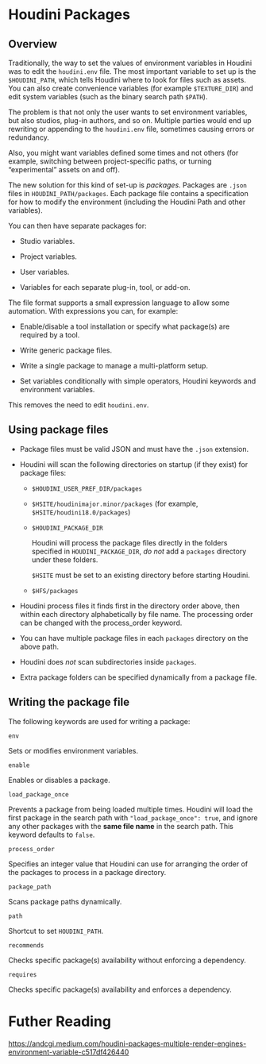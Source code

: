 # Houdini Packages

## Overview

Traditionally, the way to set the values of environment variables in Houdini was to edit the `houdini.env` file. The most important variable to set up is the `$HOUDINI_PATH`, which tells Houdini where to look for files such as assets. You can also create convenience variables (for example `$TEXTURE_DIR`) and edit system variables (such as the binary search path `$PATH`).

The problem is that not only the user wants to set environment variables, but also studios, plug-in authors, and so on. Multiple parties would end up rewriting or appending to the `houdini.env` file, sometimes causing errors or redundancy.

Also, you might want variables defined some times and not others (for example, switching between project-specific paths, or turning “experimental” assets on and off).

The new solution for this kind of set-up is _packages_. Packages are `.json` files in `HOUDINI_PATH/packages`. Each package file contains a specification for how to modify the environment (including the Houdini Path and other variables).

You can then have separate packages for:

*   Studio variables.
    
*   Project variables.
    
*   User variables.
    
*   Variables for each separate plug-in, tool, or add-on.
    

The file format supports a small expression language to allow some automation. With expressions you can, for example:

*   Enable/disable a tool installation or specify what package(s) are required by a tool.
    
*   Write generic package files.
    
*   Write a single package to manage a multi-platform setup.
    
*   Set variables conditionally with simple operators, Houdini keywords and environment variables.
    

This removes the need to edit `houdini.env`.

## Using package files

*   Package files must be valid JSON and must have the `.json` extension.
    
*   Houdini will scan the following directories on startup (if they exist) for package files:
    
    *   `$HOUDINI_USER_PREF_DIR/packages`
        
    *   `$HSITE/houdinimajor.minor/packages` (for example, `$HSITE/houdini18.0/packages`)
        
    *   `$HOUDINI_PACKAGE_DIR`
        
        Houdini will process the package files directly in the folders specified in `HOUDINI_PACKAGE_DIR`, _do not_ add a `packages` directory under these folders.
        
        `$HSITE` must be set to an existing directory before starting Houdini.
        
    *   `$HFS/packages`
        
    
*   Houdini process files it finds first in the directory order above, then within each directory alphabetically by file name. The processing order can be changed with the process_order keyword.
    
*   You can have multiple package files in each `packages` directory on the above path.
    
*   Houdini does _not_ scan subdirectories inside `packages`.
    
*   Extra package folders can be specified dynamically from a package file.
    

## Writing the package file


The following keywords are used for writing a package:

`env`

Sets or modifies environment variables.

`enable`

Enables or disables a package.

`load_package_once`

Prevents a package from being loaded multiple times. Houdini will load the first package in the search path with `"load_package_once": true`, and ignore any other packages with the **same file name** in the search path. This keyword defaults to `false`.

`process_order`

Specifies an integer value that Houdini can use for arranging the order of the packages to process in a package directory.

`package_path`

Scans package paths dynamically.

`path`

Shortcut to set `HOUDINI_PATH`.

`recommends`

Checks specific package(s) availability without enforcing a dependency.

`requires`

Checks specific package(s) availability and enforces a dependency.

# Futher Reading
https://andcgi.medium.com/houdini-packages-multiple-render-engines-environment-variable-c517df426440
